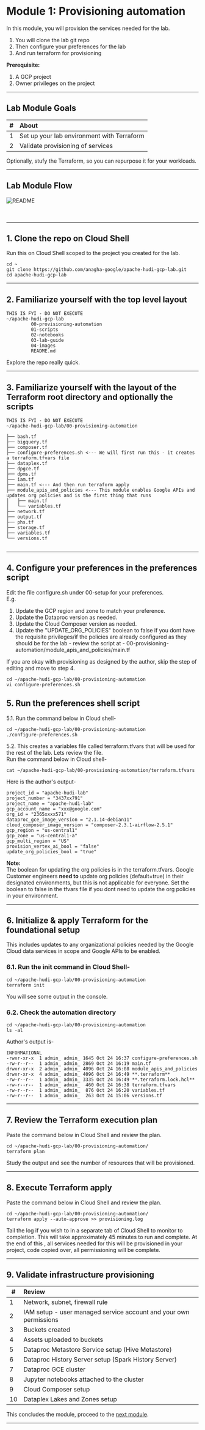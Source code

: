 # Module 1: Provisioning automation

In this module, you will provision the services needed for the lab.  

1. You will clone the lab git repo
2. Then configure your preferences for the lab
3. And run terraform for provisioning
   
**Prerequisite:** <br>
1. A GCP project
2. Owner privileges on the project

<hr>

## Lab Module Goals

| # | About | 
| :-- | :--- |  
| 1 |  Set up your lab environment with Terraform | 
| 2 |  Validate provisioning of services | 

Optionally, stufy the Terraform, so you can repurpose it for your workloads.

<hr>

## Lab Module Flow
![README](../04-images/m01-01.png)   
<br><br>

<hr>

## 1. Clone the repo on Cloud Shell
Run this on Cloud Shell scoped to the project you created for the lab.
```
cd ~
git clone https://github.com/anagha-google/apache-hudi-gcp-lab.git
cd apache-hudi-gcp-lab
```

<hr>

## 2. Familiarize yourself with the top level layout

```
THIS IS FYI - DO NOT EXECUTE
~/apache-hudi-gcp-lab
         00-provisioning-automation
         01-scripts
         02-notebooks
         03-lab-guide
         04-images
         README.md
```
Explore the repo really quick.

<hr>

## 3. Familiarize yourself with the layout of the Terraform root directory and optionally the scripts
```
THIS IS FYI - DO NOT EXECUTE
~/apache-hudi-gcp-lab/00-provisioning-automation
           
├── bash.tf
├── bigquery.tf
├── composer.tf
├── configure-preferences.sh <--- We will first run this - it creates a terraform.tfvars file
├── dataplex.tf
├── dpgce.tf
├── dpms.tf
├── iam.tf
├── main.tf <--- And then run terraform apply 
├── module_apis_and_policies <--- This module enables Google APIs and updates org policies and is the first thing that runs
│   ├── main.tf
│   └── variables.tf
├── network.tf
├── output.tf
├── phs.tf
├── storage.tf
├── variables.tf
└── versions.tf
           
```

<hr>

## 4. Configure your preferences in the preferences script

Edit the file configure.sh under 00-setup for your preferences.<br>
E.g. 
1. Update the GCP region and zone to match your preference.<br>
2. Update the Dataproc version as needed.<br>
3. Update the Cloud Composer version as needed.<br>
4. Update the "UPDATE_ORG_POLICIES" boolean to false if you dont have the requisite privileges/if the policies are already configured as they should be for the lab - review the script at - 00-provisioning-automation/module_apis_and_policies/main.tf

If you are okay with provisioning as designed by the author, skip the step of editing and move to step 4.

```
cd ~/apache-hudi-gcp-lab/00-provisioning-automation
vi configure-preferences.sh
```

## 5. Run the preferences shell script

5.1. Run the command below in Cloud shell-
```
cd ~/apache-hudi-gcp-lab/00-provisioning-automation
./configure-preferences.sh
```

5.2. This creates a variables file called terraform.tfvars that will be used for the rest of the lab. Lets review the file.<br>
Run the command below in Cloud shell-
```
cat ~/apache-hudi-gcp-lab/00-provisioning-automation/terraform.tfvars
```

Here is the author's output-
```
project_id = "apache-hudi-lab"
project_number = "3437xx791"
project_name = "apache-hudi-lab"
gcp_account_name = "xxx@google.com"
org_id = "2365xxxx571"
dataproc_gce_image_version = "2.1.14-debian11"
cloud_composer_image_version = "composer‑2.3.1‑airflow‑2.5.1"
gcp_region = "us-central1"
gcp_zone = "us-central1-a"
gcp_multi_region = "US"
provision_vertex_ai_bool = "false"
update_org_policies_bool = "true"

```

**Note:** <br>
The boolean for updating the org policies is in the terraform.tfvars. Google Customer engineers **need to** update org policies (default=true) in their designated environments, but this is not applicable for everyone. Set the boolean to false in the tfvars file if you dont need to update the org policies in your environment.<br>

<hr>

## 6. Initialize & apply Terraform for the foundational setup

This includes updates to any organizational policies needed by the Google Cloud data services in scope and Google APIs to be enabled.

### 6.1. Run the init command in Cloud Shell-
```
cd ~/apache-hudi-gcp-lab/00-provisioning-automation
terraform init
```
You will see some output in the console. <br>

### 6.2. Check the automation directory 

```
cd ~/apache-hudi-gcp-lab/00-provisioning-automation
ls -al
```

Author's output is-
```
INFORMATIONAL
-rwxr-xr-x  1 admin_ admin_ 1645 Oct 24 16:37 configure-preferences.sh
-rw-r--r--  1 admin_ admin_ 2869 Oct 24 16:19 main.tf
drwxr-xr-x  2 admin_ admin_ 4096 Oct 24 16:08 module_apis_and_policies
drwxr-xr-x  4 admin_ admin_ 4096 Oct 24 16:49 **.terraform**
-rw-r--r--  1 admin_ admin_ 3335 Oct 24 16:49 **.terraform.lock.hcl**
-rw-r--r--  1 admin_ admin_  460 Oct 24 16:38 terraform.tfvars
-rw-r--r--  1 admin_ admin_  876 Oct 24 16:20 variables.tf
-rw-r--r--  1 admin_ admin_  263 Oct 24 15:06 versions.tf
```


<hr>

## 7. Review the Terraform execution plan

Paste the command below in Cloud Shell and review the plan.

```
cd ~/apache-hudi-gcp-lab/00-provisioning-automation/
terraform plan
```

Study the output and see the number of resources that will be provisioned.

<hr>

## 8. Execute Terraform apply

Paste the command below in Cloud Shell and review the plan.

```
cd ~/apache-hudi-gcp-lab/00-provisioning-automation/
terraform apply --auto-approve >> provisioning.log
```

Tail the log if you wish to in a separate tab of Cloud Shell to monitor to completion. This will take approximately 45 minutes to run and complete. At the end of this , all services needed for this will be provisioned in your project, code copied over, all permissioning will be complete.

<hr> 

## 9. Validate infrastructure provisioning

| # | Review | 
| -- | :--- |  
| 1 |  Network, subnet, firewall rule | 
| 2 |  IAM setup - user managed service account and your own permissions | 
| 3 |  Buckets created | 
| 4 |  Assets uploaded to buckets | 
| 5 |  Dataproc Metastore Service setup (Hive Metastore) | 
| 6 |  Dataproc History Server setup (Spark History Server) | 
| 7 |  Dataproc GCE cluster | 
| 8 |  Jupyter notebooks attached to the cluster | 
| 9 |  Cloud Composer setup | 
| 10 |  Dataplex Lakes and Zones setup |

This concludes the module, proceed to the [next module](Module-02.md).

<hr>
